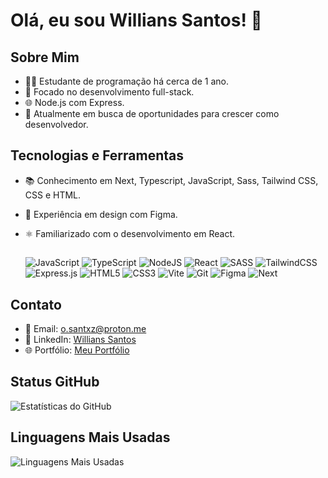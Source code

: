 # Olá, eu sou Willians Santos! 👋

## Sobre Mim
- 👨‍💻 Estudante de programação há cerca de 1 ano.
- 🌟 Focado no desenvolvimento full-stack.
- 🌐 Node.js com Express.
- 💼 Atualmente em busca de oportunidades para crescer como desenvolvedor.

## Tecnologias e Ferramentas
- 📚 Conhecimento em Next, Typescript, JavaScript, Sass, Tailwind CSS, CSS e HTML.
- 🎨 Experiência em design com Figma.
- ⚛️ Familiarizado com o desenvolvimento em React.

  ##
  ![JavaScript](https://img.shields.io/badge/javascript-%23323330.svg?style=for-the-badge&logo=javascript&logoColor=%23F7DF1E) ![TypeScript](https://img.shields.io/badge/typescript-%23007ACC.svg?style=for-the-badge&logo=typescript&logoColor=white) ![NodeJS](https://img.shields.io/badge/node.js-6DA55F?style=for-the-badge&logo=node.js&logoColor=white) ![React](https://img.shields.io/badge/react-%2320232a.svg?style=for-the-badge&logo=react&logoColor=%2361DAFB) ![SASS](https://img.shields.io/badge/SASS-hotpink.svg?style=for-the-badge&logo=SASS&logoColor=white) ![TailwindCSS](https://img.shields.io/badge/tailwindcss-%2338B2AC.svg?style=for-the-badge&logo=tailwind-css&logoColor=white) ![Express.js](https://img.shields.io/badge/express.js-%23404d59.svg?style=for-the-badge&logo=express&logoColor=%2361DAFB) ![HTML5](https://img.shields.io/badge/html5-%23E34F26.svg?style=for-the-badge&logo=html5&logoColor=white) ![CSS3](https://img.shields.io/badge/css3-%231572B6.svg?style=for-the-badge&logo=css3&logoColor=white) ![Vite](https://img.shields.io/badge/vite-%23646CFF.svg?style=for-the-badge&logo=vite&logoColor=white) ![Git](https://img.shields.io/badge/git-%23F05033.svg?style=for-the-badge&logo=git&logoColor=white) ![Figma](https://img.shields.io/badge/figma-%23F24E1E.svg?style=for-the-badge&logo=figma&logoColor=white) ![Next](https://img.shields.io/badge/Next-black?style=for-the-badge&logo=next.js&logoColor=white)

## Contato
- 📧 Email: o.santxz@proton.me
- 💼 LinkedIn: [Willians Santos](https://www.linkedin.com/in/willians-dos-santos-212932254/)
- 🌐 Portfólio: [Meu Portfólio](https://dev-portfolio-will-santosx.vercel.app)

## Status GitHub
![Estatísticas do GitHub](https://github-readme-stats.vercel.app/api?username=will-santosx&show_icons=true&theme=dark)

## Linguagens Mais Usadas
![Linguagens Mais Usadas](https://github-readme-stats.vercel.app/api/top-langs/?username=will-santosx&layout=compact&theme=dark)
